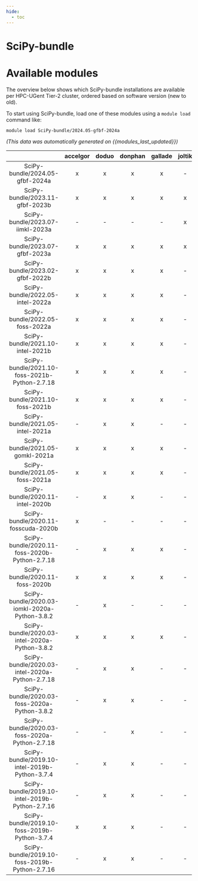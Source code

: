 ```yaml
---
hide:
  - toc
---
```


SciPy-bundle
============

# Available modules


The overview below shows which SciPy-bundle installations are available per HPC-UGent Tier-2 cluster, ordered based on software version (new to old).

To start using SciPy-bundle, load one of these modules using a `module load` command like:

```shell
module load SciPy-bundle/2024.05-gfbf-2024a
```

*(This data was automatically generated on {{modules_last_updated}})*  

| |accelgor|doduo|donphan|gallade|joltik|shinx|skitty|
| :---: | :---: | :---: | :---: | :---: | :---: | :---: | :---: |
|SciPy-bundle/2024.05-gfbf-2024a|x|x|x|x|-|x|-|
|SciPy-bundle/2023.11-gfbf-2023b|x|x|x|x|x|x|x|
|SciPy-bundle/2023.07-iimkl-2023a|-|-|-|-|x|-|-|
|SciPy-bundle/2023.07-gfbf-2023a|x|x|x|x|x|x|x|
|SciPy-bundle/2023.02-gfbf-2022b|x|x|x|x|-|-|-|
|SciPy-bundle/2022.05-intel-2022a|x|x|x|x|-|-|-|
|SciPy-bundle/2022.05-foss-2022a|x|x|x|x|-|x|-|
|SciPy-bundle/2021.10-intel-2021b|x|x|x|x|-|-|-|
|SciPy-bundle/2021.10-foss-2021b-Python-2.7.18|x|x|x|x|-|-|-|
|SciPy-bundle/2021.10-foss-2021b|x|x|x|x|-|-|-|
|SciPy-bundle/2021.05-intel-2021a|-|x|x|-|-|-|-|
|SciPy-bundle/2021.05-gomkl-2021a|x|x|x|x|-|-|-|
|SciPy-bundle/2021.05-foss-2021a|x|x|x|x|-|-|-|
|SciPy-bundle/2020.11-intel-2020b|-|x|x|-|-|-|-|
|SciPy-bundle/2020.11-fosscuda-2020b|x|-|-|-|-|-|-|
|SciPy-bundle/2020.11-foss-2020b-Python-2.7.18|-|x|x|x|-|-|-|
|SciPy-bundle/2020.11-foss-2020b|x|x|x|x|-|-|-|
|SciPy-bundle/2020.03-iomkl-2020a-Python-3.8.2|-|x|-|-|-|-|-|
|SciPy-bundle/2020.03-intel-2020a-Python-3.8.2|x|x|x|x|-|-|-|
|SciPy-bundle/2020.03-intel-2020a-Python-2.7.18|-|x|x|-|-|-|-|
|SciPy-bundle/2020.03-foss-2020a-Python-3.8.2|-|x|x|-|-|-|-|
|SciPy-bundle/2020.03-foss-2020a-Python-2.7.18|-|-|x|-|-|-|-|
|SciPy-bundle/2019.10-intel-2019b-Python-3.7.4|-|x|x|-|-|-|-|
|SciPy-bundle/2019.10-intel-2019b-Python-2.7.16|-|x|x|-|-|-|-|
|SciPy-bundle/2019.10-foss-2019b-Python-3.7.4|x|x|x|-|-|-|-|
|SciPy-bundle/2019.10-foss-2019b-Python-2.7.16|-|x|x|-|-|-|-|
